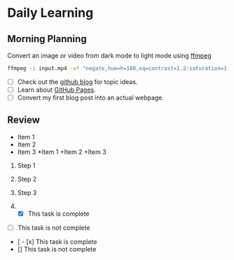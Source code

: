 # Daily Learning
## Morning Planning
Convert an image or video from dark mode to light mode using [ffmpeg](https://www.ffmpeg.org)

```bash
ffmpeg -i input.mp4 -vf "negate,hue=h=180,eq=contrast=1.2:saturation=1.1" output.mp4
```

- [ ] Check out the [github blog](https://github.blog/) for topic ideas.
- [ ] Learn about [GitHub Pages](https://skills.github.com/#first-day-on-github).
- [ ] Convert my first blog post into an actual webpage.

## Review
- Item 1
- Item 2
- Item 3
 *Item 1
+Item 2
+Item 3

1. Step 1
1. Step 2
1. Step 3

2. - [x] This task is complete
- [ ] This task is not complete

- [ - [x] This task is complete
- [] This task is not complete
